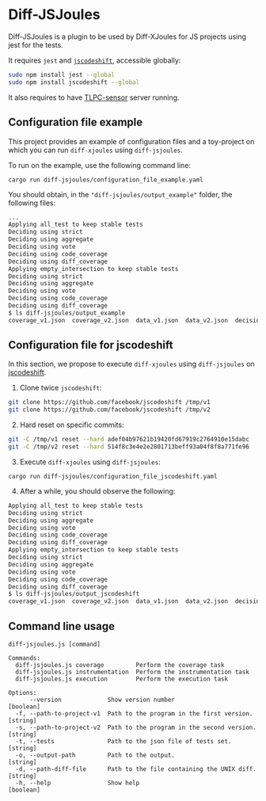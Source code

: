 # Diff-JSJoules

Diff-JSJoules is a plugin to be used by Diff-XJoules for JS projects using jest for the tests.

It requires `jest` and [`jscodeshift`](https://github.com/facebook/jscodeshift), accessible globally:

```sh
sudo npm install jest --global
sudo npm install jscodeshift --global
```

It also requires to have [TLPC-sensor](https://github.com/davidson-consulting/tlpc-sensor) server running.

## Configuration file example

This project provides an example of configuration files and a toy-project on which you can run `diff-xjoules` using `diff-jsjoules`.

To run on the example, use the following command line:

```
cargo run diff-jsjoules/configuration_file_example.yaml
```

You should obtain, in the `"diff-jsjoules/output_example"` folder, the following files:

```sh
...
Applying all_test to keep stable tests
Deciding using strict
Deciding using aggregate
Deciding using vote
Deciding using code_coverage
Deciding using diff_coverage
Applying empty_intersection to keep stable tests
Deciding using strict
Deciding using aggregate
Deciding using vote
Deciding using code_coverage
Deciding using diff_coverage
$ ls diff-jsjoules/output_example 
coverage_v1.json  coverage_v2.json  data_v1.json  data_v2.json  decisions.json  delta.json  diff  test_filter_selection.json  test_selection.json
```

## Configuration file for jscodeshift

In this section, we propose to execute `diff-xjoules` using `diff-jsjoules` on [jscodeshift](https://github.com/facebook/jscodeshift).

1. Clone twice `jscodeshift`:

```sh
git clone https://github.com/facebook/jscodeshift /tmp/v1
git clone https://github.com/facebook/jscodeshift /tmp/v2
```

2. Hard reset on specific commits:

```sh
git -C /tmp/v1 reset --hard adef04b97621b19420fd67919c2764910e15dabc
git -C /tmp/v2 reset --hard 514f8c3e4e2e2801713beff93a04f8f8a771fe96
```

3. Execute `diff-xjoules` using `diff-jsjoules`:

```
cargo run diff-jsjoules/configuration_file_jscodeshift.yaml
```

4. After a while, you should observe the following:

```sh
Applying all_test to keep stable tests
Deciding using strict
Deciding using aggregate
Deciding using vote
Deciding using code_coverage
Deciding using diff_coverage
Applying empty_intersection to keep stable tests
Deciding using strict
Deciding using aggregate
Deciding using vote
Deciding using code_coverage
Deciding using diff_coverage
$ ls diff-jsjoules/output_jscodeshift
coverage_v1.json  coverage_v2.json  data_v1.json  data_v2.json  decisions.json  delta.json  diff  test_filter_selection.json  test_selection.json
```

## Command line usage

```
diff-jsjoules.js [command]

Commands:
  diff-jsjoules.js coverage         Perform the coverage task
  diff-jsjoules.js instrumentation  Perform the instrumentation task
  diff-jsjoules.js execution        Perform the execution task

Options:
      --version             Show version number                        [boolean]
  -f, --path-to-project-v1  Path to the program in the first version.   [string]
  -s, --path-to-project-v2  Path to the program in the second version.  [string]
  -t, --tests               Path to the json file of tests set.         [string]
  -o, --output-path         Path to the output.                         [string]
  -d, --path-diff-file      Path to the file containing the UNIX diff.  [string]
  -h, --help                Show help                                  [boolean]
```